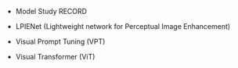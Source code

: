 * Model Study RECORD

- LPIENet (Lightweight network for Perceptual Image Enhancement)

- Visual Prompt Tuning (VPT) 

- Visual Transformer (ViT)